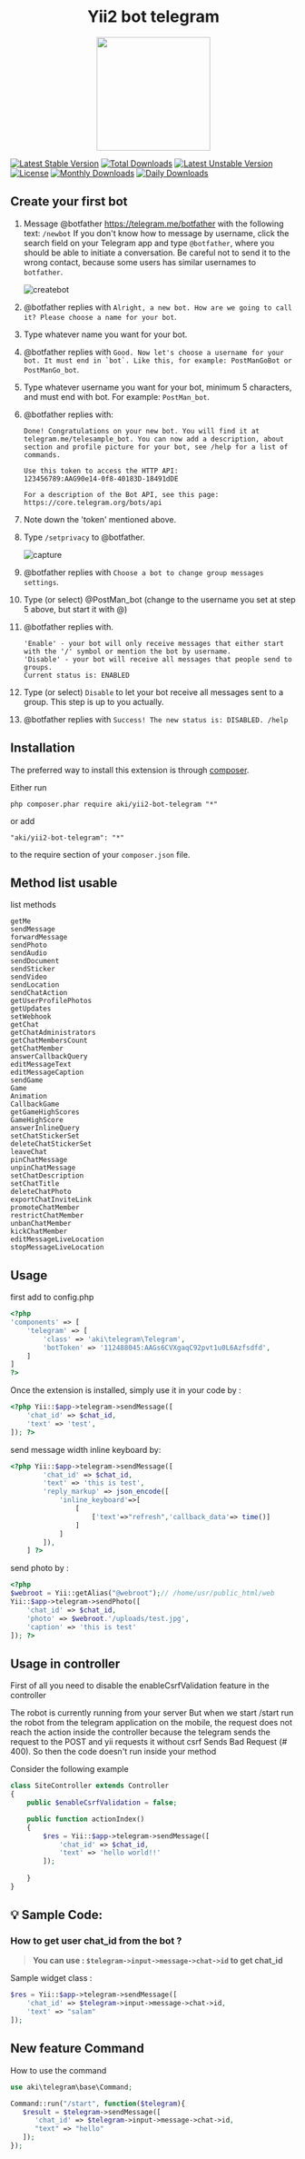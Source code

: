 <h1 align="center">
Yii2 bot telegram
</h1>
<p align="center">
	<img width="200px" src="https://i.ibb.co/JQxDZWH/telegram.png">
</p>
<p align="center">
	
[![Latest Stable Version](https://poser.pugx.org/aki/yii2-bot-telegram/v)](//packagist.org/packages/aki/yii2-bot-telegram)
[![Total Downloads](https://poser.pugx.org/aki/yii2-bot-telegram/downloads)](https://packagist.org/packages/aki/yii2-bot-telegram)
[![Latest Unstable Version](https://poser.pugx.org/aki/yii2-bot-telegram/v/unstable)](https://packagist.org/packages/aki/yii2-bot-telegram)
[![License](https://poser.pugx.org/aki/yii2-bot-telegram/license)](https://packagist.org/packages/aki/yii2-bot-telegram)
[![Monthly Downloads](https://poser.pugx.org/aki/yii2-bot-telegram/d/monthly)](https://packagist.org/packages/aki/yii2-bot-telegram)
[![Daily Downloads](https://poser.pugx.org/aki/yii2-bot-telegram/d/daily)](//packagist.org/packages/aki/yii2-bot-telegram)
</p>

Create your first bot
------------
1. Message @botfather https://telegram.me/botfather with the following text: ```/newbot``` If you don't know how to message by username, click the search field on your Telegram app and type ```@botfather```, where you should be able to initiate a conversation. Be careful not to send it to the wrong contact, because some users has similar usernames to ```botfather```.

	![createbot](https://cloud.githubusercontent.com/assets/11705808/19187517/c1179cc8-8c98-11e6-84fe-a8570388931c.PNG)

2. @botfather replies with ```Alright, a new bot. How are we going to call it? Please choose a name for your bot```.

3. Type whatever name you want for your bot.

4. @botfather replies with ```Good. Now let's choose a username for your bot. It must end in `bot`. Like this, for example: PostManGoBot or PostManGo_bot```.

5. Type whatever username you want for your bot, minimum 5 characters, and must end with bot. For example: ```PostMan_bot```.

6. @botfather replies with:
	```
	Done! Congratulations on your new bot. You will find it at
	telegram.me/telesample_bot. You can now add a description, about
	section and profile picture for your bot, see /help for a list of
	commands.

	Use this token to access the HTTP API:
	123456789:AAG90e14-0f8-40183D-18491dDE

	For a description of the Bot API, see this page:
	https://core.telegram.org/bots/api
	```

7. Note down the 'token' mentioned above.

8. Type ```/setprivacy``` to @botfather.

	![capture](https://cloud.githubusercontent.com/assets/11705808/19187624/4ba64434-8c99-11e6-975d-737075f92d46.PNG)

9. @botfather replies with ```Choose a bot to change group messages settings```.

10. Type (or select) @PostMan_bot (change to the username you set at step 5 above, but start it with @)

11. @botfather replies with.
	```
	'Enable' - your bot will only receive messages that either start with the '/' symbol or mention the bot by username.
	'Disable' - your bot will receive all messages that people send to groups.
	Current status is: ENABLED
	```
12. Type (or select) ```Disable``` to let your bot receive all messages sent to a group. This step is up to you actually.

13. @botfather replies with ```Success! The new status is: DISABLED. /help```

Installation
------------

The preferred way to install this extension is through [composer](http://getcomposer.org/download/).

Either run

```
php composer.phar require aki/yii2-bot-telegram "*"
```

or add

```
"aki/yii2-bot-telegram": "*"
```

to the require section of your `composer.json` file.

Method list usable
-----
list methods
```
getMe
sendMessage
forwardMessage
sendPhoto
sendAudio
sendDocument
sendSticker
sendVideo
sendLocation
sendChatAction
getUserProfilePhotos
getUpdates
setWebhook
getChat
getChatAdministrators
getChatMembersCount
getChatMember
answerCallbackQuery
editMessageText
editMessageCaption
sendGame
Game
Animation
CallbackGame
getGameHighScores
GameHighScore
answerInlineQuery
setChatStickerSet
deleteChatStickerSet
leaveChat
pinChatMessage
unpinChatMessage
setChatDescription
setChatTitle
deleteChatPhoto 
exportChatInviteLink 
promoteChatMember
restrictChatMember
unbanChatMember
kickChatMember
editMessageLiveLocation
stopMessageLiveLocation
```

Usage
-----
first add to config.php
```php
<?php
'components' => [
	'telegram' => [
        'class' => 'aki\telegram\Telegram',
        'botToken' => '112488045:AAGs6CVXgaqC92pvt1u0L6Azfsdfd',
    ]
]
?>
```
Once the extension is installed, simply use it in your code by  :
```php
<?php Yii::$app->telegram->sendMessage([
	'chat_id' => $chat_id,
	'text' => 'test',
]); ?>
```
send message width inline keyboard by:
```php
<?php Yii::$app->telegram->sendMessage([
        'chat_id' => $chat_id,
        'text' => 'this is test',
        'reply_markup' => json_encode([
            'inline_keyboard'=>[
                [
                    ['text'=>"refresh",'callback_data'=> time()]
                ]
            ]
        ]),
    ] ?>
```

send photo by :
```php
<?php 
$webroot = Yii::getAlias("@webroot");// /home/usr/public_html/web
Yii::$app->telegram->sendPhoto([
	'chat_id' => $chat_id,
	'photo' => $webroot.'/uploads/test.jpg',
	'caption' => 'this is test'
]); ?>
```



Usage in controller
-----

First of all you need to disable the enableCsrfValidation feature in the controller

The robot is currently running from your server
But when we start /start run the robot from the telegram application on the mobile, the request does not reach the action inside the controller because the telegram sends the request to the POST and yii requests it without csrf
Sends Bad Request (# 400). So then the code doesn't run inside your method

Consider the following example
```php
class SiteController extends Controller
{
	public $enableCsrfValidation = false;

	public function actionIndex()
    {
        $res = Yii::$app->telegram->sendMessage([
            'chat_id' => $chat_id,
            'text' => 'hello world!!' 
        ]);
       
    }
}
```

## :bulb: Sample Code:


### How to get user chat_id from the bot ?
>__You can use : `$telegram->input->message->chat->id` to get chat_id__

Sample widget class :
```php
$res = Yii::$app->telegram->sendMessage([
	'chat_id' => $telegram->input->message->chat->id,
	'text' => "salam"
]);
```

New feature Command
-----

How to use the command

```php
use aki\telegram\base\Command;

Command::run("/start", function($telegram){
   $result = $telegram->sendMessage([
      'chat_id' => $telegram->input->message->chat->id,
      "text" => "hello"
   ]);
});
```


